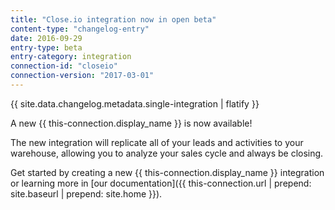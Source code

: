 ```yaml
---
title: "Close.io integration now in open beta"
content-type: "changelog-entry"
date: 2016-09-29
entry-type: beta
entry-category: integration
connection-id: "closeio"
connection-version: "2017-03-01"
---
```

{{ site.data.changelog.metadata.single-integration | flatify }}

A new {{ this-connection.display_name }} is now available!

The new integration will replicate all of your leads and activities to your warehouse, allowing you to analyze your sales cycle and always be closing.

Get started by creating a new {{ this-connection.display_name }} integration or learning more in [our documentation]({{ this-connection.url | prepend: site.baseurl | prepend: site.home }}).